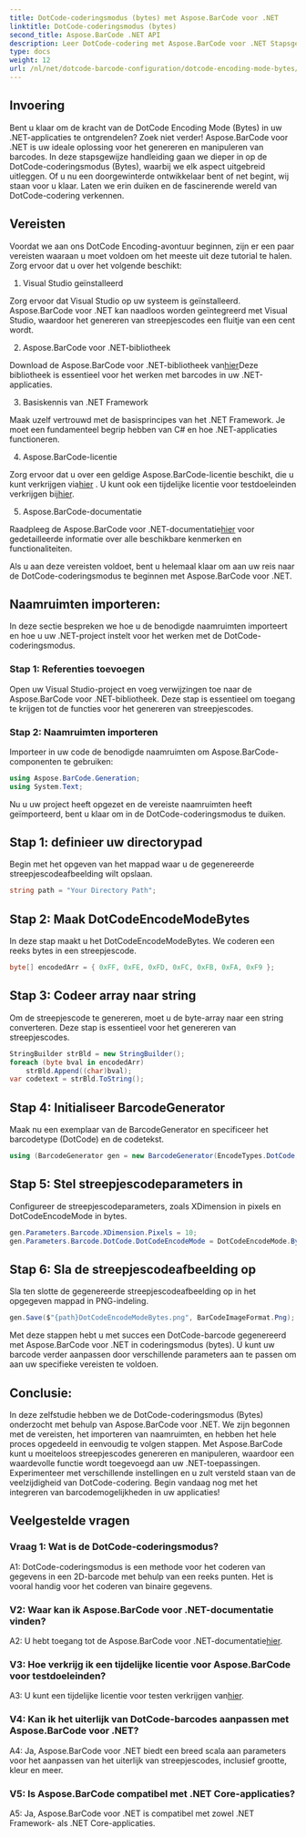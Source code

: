 ```yaml
---
title: DotCode-coderingsmodus (bytes) met Aspose.BarCode voor .NET
linktitle: DotCode-coderingsmodus (bytes)
second_title: Aspose.BarCode .NET API
description: Leer DotCode-codering met Aspose.BarCode voor .NET Stapsgewijze handleiding voor het genereren van streepjescodes.
type: docs
weight: 12
url: /nl/net/dotcode-barcode-configuration/dotcode-encoding-mode-bytes/
---
```

## Invoering

Bent u klaar om de kracht van de DotCode Encoding Mode (Bytes) in uw .NET-applicaties te ontgrendelen? Zoek niet verder! Aspose.BarCode voor .NET is uw ideale oplossing voor het genereren en manipuleren van barcodes. In deze stapsgewijze handleiding gaan we dieper in op de DotCode-coderingsmodus (Bytes), waarbij we elk aspect uitgebreid uitleggen. Of u nu een doorgewinterde ontwikkelaar bent of net begint, wij staan voor u klaar. Laten we erin duiken en de fascinerende wereld van DotCode-codering verkennen.

## Vereisten

Voordat we aan ons DotCode Encoding-avontuur beginnen, zijn er een paar vereisten waaraan u moet voldoen om het meeste uit deze tutorial te halen. Zorg ervoor dat u over het volgende beschikt:

1. Visual Studio geïnstalleerd

Zorg ervoor dat Visual Studio op uw systeem is geïnstalleerd. Aspose.BarCode voor .NET kan naadloos worden geïntegreerd met Visual Studio, waardoor het genereren van streepjescodes een fluitje van een cent wordt.

2. Aspose.BarCode voor .NET-bibliotheek

 Download de Aspose.BarCode voor .NET-bibliotheek van[hier](https://releases.aspose.com/barcode/net/)Deze bibliotheek is essentieel voor het werken met barcodes in uw .NET-applicaties.

3. Basiskennis van .NET Framework

Maak uzelf vertrouwd met de basisprincipes van het .NET Framework. Je moet een fundamenteel begrip hebben van C# en hoe .NET-applicaties functioneren.

4. Aspose.BarCode-licentie

 Zorg ervoor dat u over een geldige Aspose.BarCode-licentie beschikt, die u kunt verkrijgen via[hier](https://purchase.aspose.com/buy) . U kunt ook een tijdelijke licentie voor testdoeleinden verkrijgen bij[hier](https://purchase.aspose.com/temporary-license/).

5. Aspose.BarCode-documentatie

 Raadpleeg de Aspose.BarCode voor .NET-documentatie[hier](https://reference.aspose.com/barcode/net/) voor gedetailleerde informatie over alle beschikbare kenmerken en functionaliteiten.

Als u aan deze vereisten voldoet, bent u helemaal klaar om aan uw reis naar de DotCode-coderingsmodus te beginnen met Aspose.BarCode voor .NET.

## Naamruimten importeren:

In deze sectie bespreken we hoe u de benodigde naamruimten importeert en hoe u uw .NET-project instelt voor het werken met de DotCode-coderingsmodus. 

### Stap 1: Referenties toevoegen

Open uw Visual Studio-project en voeg verwijzingen toe naar de Aspose.BarCode voor .NET-bibliotheek. Deze stap is essentieel om toegang te krijgen tot de functies voor het genereren van streepjescodes.

### Stap 2: Naamruimten importeren

Importeer in uw code de benodigde naamruimten om Aspose.BarCode-componenten te gebruiken:

```csharp
using Aspose.BarCode.Generation;
using System.Text;
```

Nu u uw project heeft opgezet en de vereiste naamruimten heeft geïmporteerd, bent u klaar om in de DotCode-coderingsmodus te duiken.

## Stap 1: definieer uw directorypad

Begin met het opgeven van het mappad waar u de gegenereerde streepjescodeafbeelding wilt opslaan.

```csharp
string path = "Your Directory Path";
```

## Stap 2: Maak DotCodeEncodeModeBytes

In deze stap maakt u het DotCodeEncodeModeBytes. We coderen een reeks bytes in een streepjescode.

```csharp
byte[] encodedArr = { 0xFF, 0xFE, 0xFD, 0xFC, 0xFB, 0xFA, 0xF9 };
```

## Stap 3: Codeer array naar string

Om de streepjescode te genereren, moet u de byte-array naar een string converteren. Deze stap is essentieel voor het genereren van streepjescodes.

```csharp
StringBuilder strBld = new StringBuilder();
foreach (byte bval in encodedArr)
    strBld.Append((char)bval);
var codetext = strBld.ToString();
```

## Stap 4: Initialiseer BarcodeGenerator

Maak nu een exemplaar van de BarcodeGenerator en specificeer het barcodetype (DotCode) en de codetekst.

```csharp
using (BarcodeGenerator gen = new BarcodeGenerator(EncodeTypes.DotCode, codetext))
```

## Stap 5: Stel streepjescodeparameters in

Configureer de streepjescodeparameters, zoals XDimension in pixels en DotCodeEncodeMode in bytes.

```csharp
gen.Parameters.Barcode.XDimension.Pixels = 10;
gen.Parameters.Barcode.DotCode.DotCodeEncodeMode = DotCodeEncodeMode.Bytes;
```

## Stap 6: Sla de streepjescodeafbeelding op

Sla ten slotte de gegenereerde streepjescodeafbeelding op in het opgegeven mappad in PNG-indeling.

```csharp
gen.Save($"{path}DotCodeEncodeModeBytes.png", BarCodeImageFormat.Png);
```

Met deze stappen hebt u met succes een DotCode-barcode gegenereerd met Aspose.BarCode voor .NET in coderingsmodus (bytes). U kunt uw barcode verder aanpassen door verschillende parameters aan te passen om aan uw specifieke vereisten te voldoen.

## Conclusie:

In deze zelfstudie hebben we de DotCode-coderingsmodus (Bytes) onderzocht met behulp van Aspose.BarCode voor .NET. We zijn begonnen met de vereisten, het importeren van naamruimten, en hebben het hele proces opgedeeld in eenvoudig te volgen stappen. Met Aspose.BarCode kunt u moeiteloos streepjescodes genereren en manipuleren, waardoor een waardevolle functie wordt toegevoegd aan uw .NET-toepassingen. Experimenteer met verschillende instellingen en u zult versteld staan van de veelzijdigheid van DotCode-codering. Begin vandaag nog met het integreren van barcodemogelijkheden in uw applicaties!

## Veelgestelde vragen

### Vraag 1: Wat is de DotCode-coderingsmodus?

A1: DotCode-coderingsmodus is een methode voor het coderen van gegevens in een 2D-barcode met behulp van een reeks punten. Het is vooral handig voor het coderen van binaire gegevens.

### V2: Waar kan ik Aspose.BarCode voor .NET-documentatie vinden?

 A2: U hebt toegang tot de Aspose.BarCode voor .NET-documentatie[hier](https://reference.aspose.com/barcode/net/).

### V3: Hoe verkrijg ik een tijdelijke licentie voor Aspose.BarCode voor testdoeleinden?

 A3: U kunt een tijdelijke licentie voor testen verkrijgen van[hier](https://purchase.aspose.com/temporary-license/).

### V4: Kan ik het uiterlijk van DotCode-barcodes aanpassen met Aspose.BarCode voor .NET?

A4: Ja, Aspose.BarCode voor .NET biedt een breed scala aan parameters voor het aanpassen van het uiterlijk van streepjescodes, inclusief grootte, kleur en meer.

### V5: Is Aspose.BarCode compatibel met .NET Core-applicaties?

A5: Ja, Aspose.BarCode voor .NET is compatibel met zowel .NET Framework- als .NET Core-applicaties.